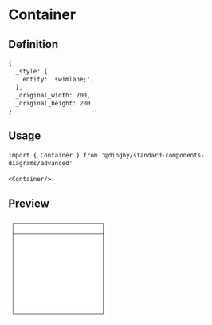 # Container

## Definition

```
{
  _style: { 
    entity: 'swimlane;',
  },
  _original_width: 200,
  _original_height: 200,
}
```

## Usage

```
import { Container } from '@dinghy/standard-components-diagrams/advanced'

<Container/>
```

## Preview

<img src="./container.png" width="200"/>
